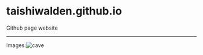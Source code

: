 # taishiwalden.github.io
Github page website

***


Images:![cave](https://user-images.githubusercontent.com/75241036/145173471-9066c3e9-3de6-4d90-82d3-f9af4e70f4d0.jpg)

